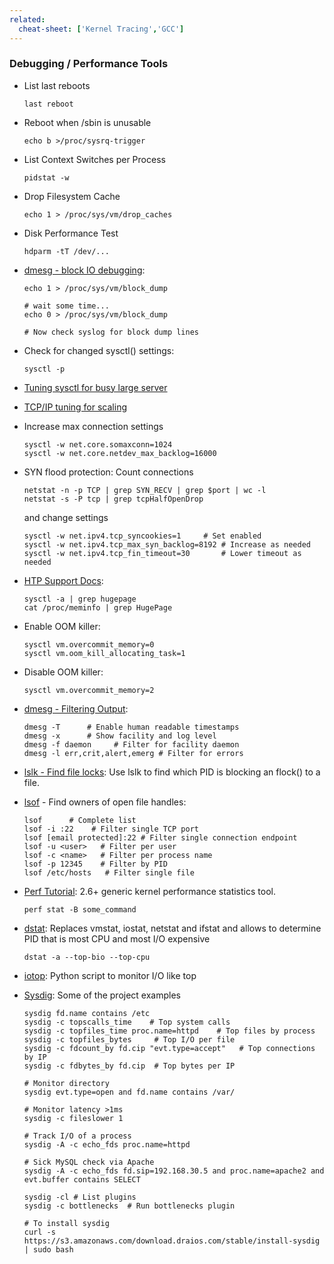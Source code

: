 ```yaml
---
related:
  cheat-sheet: ['Kernel Tracing','GCC']
---
```


### Debugging / Performance Tools

-   List last reboots

        last reboot

-   Reboot when /sbin is unusable

        echo b >/proc/sysrq-trigger

-   List Context Switches per Process

        pidstat -w

-   Drop Filesystem Cache

        echo 1 > /proc/sys/vm/drop_caches

-   Disk Performance Test

        hdparm -tT /dev/...

-   [dmesg - block IO
    debugging](http://rajar.am/post/555326598/identifying-process-causing-lots-of-iowait):

        echo 1 > /proc/sys/vm/block_dump

        # wait some time...
        echo 0 > /proc/sys/vm/block_dump

        # Now check syslog for block dump lines

-   Check for changed sysctl() settings:

        sysctl -p

-   [Tuning sysctl for busy large
    server](http://www.enigma.id.au/linux_tuning.txt)
-   [TCP/IP tuning for
    scaling](http://www.lognormal.com/blog/2012/09/27/linux-tcpip-tuning/)
-   Increase max connection settings

        sysctl -w net.core.somaxconn=1024
        sysctl -w net.core.netdev_max_backlog=16000

-   SYN flood protection: Count connections

        netstat -n -p TCP | grep SYN_RECV | grep $port | wc -l
        netstat -s -P tcp | grep tcpHalfOpenDrop

    and change settings

        sysctl -w net.ipv4.tcp_syncookies=1     # Set enabled
        sysctl -w net.ipv4.tcp_max_syn_backlog=8192 # Increase as needed
        sysctl -w net.ipv4.tcp_fin_timeout=30       # Lower timeout as needed

-   [HTP Support
    Docs](https://www.kernel.org/doc/Documentation/vm/hugetlbpage.txt):

        sysctl -a | grep hugepage
        cat /proc/meminfo | grep HugePage

-   Enable OOM killer:

        sysctl vm.overcommit_memory=0
        sysctl vm.oom_kill_allocating_task=1

-   Disable OOM killer:

        sysctl vm.overcommit_memory=2

-   [dmesg - Filtering Output](/blog/Filtering+dmesg+Output):

        dmesg -T      # Enable human readable timestamps
        dmesg -x      # Show facility and log level
        dmesg -f daemon     # Filter for facility daemon
        dmesg -l err,crit,alert,emerg # Filter for errors

-   [lslk - Find file
    locks](http://prefetch.net/blog/index.php/2009/07/01/listing-file-system-lock-files-on-linux-hosts/):
    Use lslk to find which PID is blocking an flock() to a file.
-   [lsof](http://danielmiessler.com/study/lsof/) - Find owners of open
    file handles:

        lsof      # Complete list
        lsof -i :22    # Filter single TCP port
        lsof [email protected]:22 # Filter single connection endpoint
        lsof -u <user>   # Filter per user
        lsof -c <name>   # Filter per process name
        lsof -p 12345    # Filter by PID
        lsof /etc/hosts   # Filter single file

-   [Perf
    Tutorial](https://perf.wiki.kernel.org/articles/t/u/t/Tutorial.html):
    2.6+ generic kernel performance statistics tool.

        perf stat -B some_command

-   [dstat](http://dag.wieers.com/home-made/dstat/): Replaces vmstat,
    iostat, netstat and ifstat and allows to determine PID that is most
    CPU and most I/O expensive

        dstat -a --top-bio --top-cpu

-   [iotop](http://guichaz.free.fr/iotop/): Python script to monitor I/O
    like top
-   [Sysdig](https://github.com/draios/sysdig/wiki/Sysdig%20Examples):
    Some of the project examples

        sysdig fd.name contains /etc
        sysdig -c topscalls_time    # Top system calls
        sysdig -c topfiles_time proc.name=httpd    # Top files by process
        sysdig -c topfiles_bytes     # Top I/O per file
        sysdig -c fdcount_by fd.cip "evt.type=accept"   # Top connections by IP
        sysdig -c fdbytes_by fd.cip  # Top bytes per IP

        # Monitor directory
        sysdig evt.type=open and fd.name contains /var/

        # Monitor latency >1ms
        sysdig -c fileslower 1

        # Track I/O of a process
        sysdig -A -c echo_fds proc.name=httpd

        # Sick MySQL check via Apache
        sysdig -A -c echo_fds fd.sip=192.168.30.5 and proc.name=apache2 and evt.buffer contains SELECT

        sysdig -cl # List plugins
        sysdig -c bottlenecks  # Run bottlenecks plugin

        # To install sysdig
        curl -s https://s3.amazonaws.com/download.draios.com/stable/install-sysdig | sudo bash


